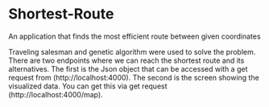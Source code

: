 # Shortest-Route
An application that finds the most efficient route between given coordinates


Traveling salesman and genetic algorithm were used to solve the problem. There are two endpoints where we can reach the shortest route and its alternatives. The first is the Json object that can be accessed with a get request from (http://localhost:4000). The second is the screen showing the visualized data. You can get this via get request (http://localhost:4000/map).
